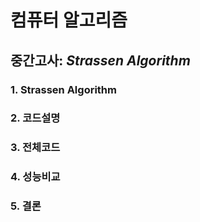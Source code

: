 # 컴퓨터 알고리즘

## 중간고사: *Strassen Algorithm*

### 1. Strassen Algorithm

### 2. 코드설명

### 3. 전체코드

### 4. 성능비교

### 5. 결론
